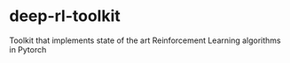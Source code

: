 # deep-rl-toolkit
Toolkit that implements state of the art Reinforcement Learning algorithms in Pytorch
